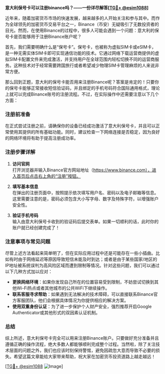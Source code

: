 **意大利保号卡可以注册binance吗？——一份详尽解答[[TG💪+ @esim1088](https://t.me/s/esim1088)]**

近年来，随着加密货币市场的快速发展，越来越多的人开始关注和参与其中。而作为全球领先的加密货币交易平台之一，Binance（币安）无疑吸引了无数投资者的目光。然而，在使用Binance的过程中，很多人可能会遇到一个问题：意大利的保号卡是否能够用于注册Binance账户呢？

首先，我们需要明确什么是“保号卡”。保号卡，也被称为虚拟SIM卡或eSIM卡，是一种无需实体SIM卡即可实现通信功能的技术。它通过网络下载运营商提供的虚拟SIM卡配置文件来完成激活，并支持用户在全球范围内轻松切换不同的运营商服务。这种技术对于经常需要跨国旅行或者希望减少物理SIM卡管理麻烦的人来说非常方便。

那么回到正题，意大利的保号卡能否用来注册Binance呢？答案是肯定的！只要你的保号卡能够正常接收短信验证码，并且绑定的手机号码符合国际通用格式，理论上就可以完成Binance账号的注册流程。不过，在实际操作中还需要注意以下几个方面：

### 注册前准备

在正式尝试注册之前，请确保你的设备已经成功激活了意大利保号卡，并且可以正常使用其提供的所有基础功能。同时，建议检查一下网络连接是否稳定，因为良好的网络环境将有助于提高注册成功率。

### 注册步骤详解

1. **访问官网**  
   打开浏览器并输入Binance官方网站地址（https://www.binance.com），进入首页后点击右上角的“注册”按钮。

2. **填写基本信息**  
   在弹出的注册页面中，按照提示依次填写用户名、密码以及电子邮箱等信息。这里需要注意的是，密码必须包含大小写字母、数字及特殊字符，以增强账户安全性。

3. **验证手机号码**  
   输入由意大利保号卡收到的验证码后提交表单。如果一切顺利的话，此时你的账户就已经创建完成了！

### 注意事项与常见问题

尽管上述方法看起来简单明了，但在实际应用过程中还是可能存在一些小插曲。比如有时由于网络延迟等原因导致短信未能及时到达；或者是由于某些国家/地区的IP地址被系统误判为高风险区域而遭到限制等情况。针对这些问题，我们可以通过以下几种方式加以应对：

- **更换网络环境**：如果你发现自己所在的位置容易受到限制，不妨尝试切换到其他Wi-Fi热点或者其他城市的公共WiFi下继续操作。
- **联系客服寻求帮助**：如果遇到无法解决的技术障碍，可以直接联系Binance官方客服团队，他们会根据具体情况为你提供相应的解决方案。
- **使用双重身份认证**：为了进一步保护个人财产安全，强烈推荐开启Google Authenticator或其他形式的双因素认证机制。

### 总结

综上所述，意大利保号卡完全可以用来注册Binance账户。只要做好充分准备并且遵循正确的操作流程，绝大多数人都能够顺利完成整个过程。当然啦，除了关注技术层面的问题之外，我们也应该时刻保持警惕，避免因疏忽大意而导致不必要的损失。希望这篇文章能给大家带来帮助，祝大家在加密货币投资道路上越走越远！

[[TG💪+ @esim1088](https://t.me/s/esim1088) ![Image](https://i.postimg.cc/4NQfJmqS/Snipaste-2025-05-13-00-14-12.png)]